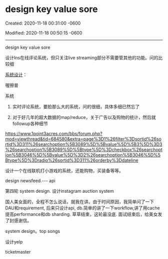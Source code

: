 # design key value sore

Created: 2020-11-18 00:31:00 -0600

Modified: 2020-11-18 00:50:15 -0600

---

design key value sore



设计Ins在线评论系统，但只关注live streaming部分不需要管其他的功能。问的比较细



[系统设计](https://link.1point3acres.com/?url=http%3A%2F%2Fwww.educative.io%2Fcourses%2Fgrokking-the-system-design-interview%3Faffiliate_id%3D5749180081373184%2F)：

喔擦普





系统

1. 实时评论系统，要脸那么大的系统，问的很细，具体多细已然忘了

2. 对于好几年的超大数据的map/reduce，关于广告以及购物的统计，然后就followup各种细节



<https://www.1point3acres.com/bbs/forum.php?mod=viewthread&tid=684580&extra=page%3D1%26filter%3Dsortid%26sortid%3D311%26searchoption%5B3089%5D%5Bvalue%5D%5B3%5D%3D3%26searchoption%5B3089%5D%5Btype%5D%3Dcheckbox%26searchoption%5B3046%5D%5Bvalue%5D%3D2%26searchoption%5B3046%5D%5Btype%5D%3Dradio%26sortid%3D311%26orderby%3Ddateline>



设计一个在线联机打小游戏的系统，还能购物，买装备等等。



design newsfeed.--- api





第四轮 system design. 设计instagram auction system

国人美女面的，全程不怎么说话，就我在讲。由于时间原因，我简单问了一下DAU和requirement, 后来只设计api, db.简单的讲了一下workflow,讲了用cache提高performance和db sharding. 草草结束，这轮最没底. 面试结束后，给美女发了封感谢信。





system design。top songs



设计yelp

ticketmaster


